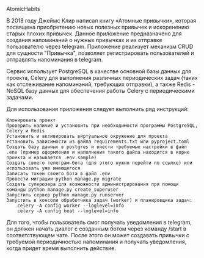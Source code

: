 AtomicHabits


В 2018 году Джеймс Клир написал книгу «Атомные привычки», которая посвящена приобретению новых полезных привычек и искоренению старых плохих привычек. Данное приложение предназначено для создания напоминаний о нужных привычках и их отправке пользователю через telegram. Приложение реализует механизм CRUD для сущности "Привычка", позволяет регистрировать пользователей и отправлять напоминания в telegram.

Сервис использует PostgreSQL в качестве основной базы данных для проекта, Celery для выполнения различных периодических задач (таких как отслеживание напоминаний, требующих отправки), а также Redis - NoSQL базу данных для обеспечения работы Celery с периодическими задачами.

Для использования приложения следует выполнить ряд инструкций:

    Клонировать проект
    Проверить наличие и установить при необходимости программы PostgreSQL, Celery и Redis
    Установить и активировать виртуальное окружение для проекта
    Установить зависимости из файла requirements.txt или pyproject.toml
    Создать базу данных в postgres и внести требуемые настройки в файл .env (пример оформления и наполнения такого файла находится в корне проекта и называется .env.sample)
    Создать своего телеграм-бота (для этого нужно перейти по ссылке) или использовать уже имеющегося
    Записать токен своего бота в файл .env
    Провести миграции python manage.py migrate
    Создать суперюзера для возможности администрирования при помощи команды python manage.py create_superuser
    Запустить сервер python manage.py runserver
    Запустить в консоли обработчика задач (worker) и планировщика задач:
        celery -A config worker --loglevel=info
        celery -A config beat --loglevel=info

Для того, чтобы пользователь смог получать уведомления в telegram, он должен начать диалог с созданным ботом через команду /start в соответствующем чате. После этого он может создавать привычки с требуемой периодичностью напоминания и получать уведомления, когда придет время выполнить действие.